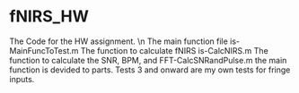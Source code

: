 # fNIRS_HW
The Code for the HW assignment. \n
The main function file is-MainFuncToTest.m
The function to calculate fNIRS is-CalcNIRS.m
The function to calculate the SNR, BPM, and FFT-CalcSNRandPulse.m
the main function is devided to parts. Tests 3 and onward are my own tests for fringe inputs.

